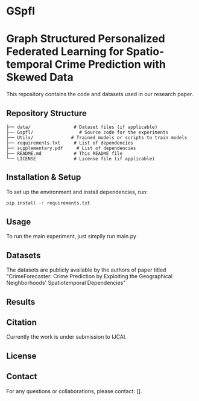 # GSpfl
# Graph Structured Personalized Federated Learning for Spatio-temporal Crime Prediction with Skewed Data

This repository contains the code and datasets used in our research paper.

## Repository Structure

```
├── data/                # Dataset files (if applicable)
├── Gspfl/                 # Source code for the experiments
├── Utils/              # Trained models or scripts to train models
├── requirements.txt     # List of dependencies
├── supplementary.pdf     # List of dependencies
├── README.md            # This README file
└── LICENSE              # License file (if applicable)
```

## Installation & Setup

To set up the environment and install dependencies, run:

```bash
pip install -r requirements.txt
```

## Usage

To run the main experiment, just simplly run main.py

## Datasets

The datasets are publicly available by the authors of paper titled "CrimeForecaster: Crime Prediction by Exploiting the Geographical Neighborhoods' Spatiotemporal Dependencies"

## Results


## Citation

Currently the work is under submission to IJCAI.

## License


## Contact

For any questions or collaborations, please contact: [].

